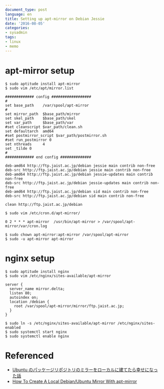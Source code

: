 ```yaml
---
document_type: post
language: en
title: Setting up apt-mirror on Debian Jessie
date: '2016-08-05'
categories:
- sysadmin
tags:
- linux
- memo
---
```


# apt-mirror setup

```
$ sudo aptitude install apt-mirror
$ sudo vim /etc/apt/mirror.list
```

```
############# config ##################
#
set base_path    /var/spool/apt-mirror
#
set mirror_path  $base_path/mirror
set skel_path    $base_path/skel
set var_path     $base_path/var
#set cleanscript $var_path/clean.sh
set defaultarch  amd64
#set postmirror_script $var_path/postmirror.sh
#set run_postmirror 0
set nthreads     4
set _tilde 0
#
############# end config ##############

deb-amd64 http://ftp.jaist.ac.jp/debian jessie main contrib non-free
deb-src http://ftp.jaist.ac.jp/debian jessie main contrib non-free
deb-amd64 http://ftp.jaist.ac.jp/debian jessie-updates main contrib non-free
deb-src http://ftp.jaist.ac.jp/debian jessie-updates main contrib non-free
deb-amd64 http://ftp.jaist.ac.jp/debian sid main contrib non-free
deb-src http://ftp.jaist.ac.jp/debian sid main contrib non-free

clean http://ftp.jaist.ac.jp/debian
```

```
$ sudo vim /etc/cron.d/apt-mirror/
```

```
0 2 * * * apt-mirror  /usr/bin/apt-mirror > /var/spool/apt-mirror/var/cron.log
```

```
$ sudo chown apt-mirror:apt-mirror /var/spool/apt-mirror
$ sudo -u apt-mirror apt-mirror
```

# nginx setup

```
$ sudo aptitude install nginx
$ sudo vim /etc/nginx/sites-available/apt-mirror
```

```nginx
server {
  server_name mirror.delta;
  listen 80;
  autoindex on;
  location /debian {
    root /var/spool/apt-mirror/mirror/ftp.jaist.ac.jp;
  }
}
```

```
$ sudo ln -s /etc/nginx/sites-available/apt-mirror /etc/nginx/sites-enabled
$ sudo systemctl start nginx
$ sudo systemctl enable nginx
```

# Referenced

- [Ubuntu のパッケージリポジトリのミラーをローカルに建てたら幸せになった話](https://yosida95.com/2013/05/19/003744.html)
- [How To Create A Local Debian/Ubuntu Mirror With apt-mirror](https://www.howtoforge.com/local_debian_ubuntu_mirror)

